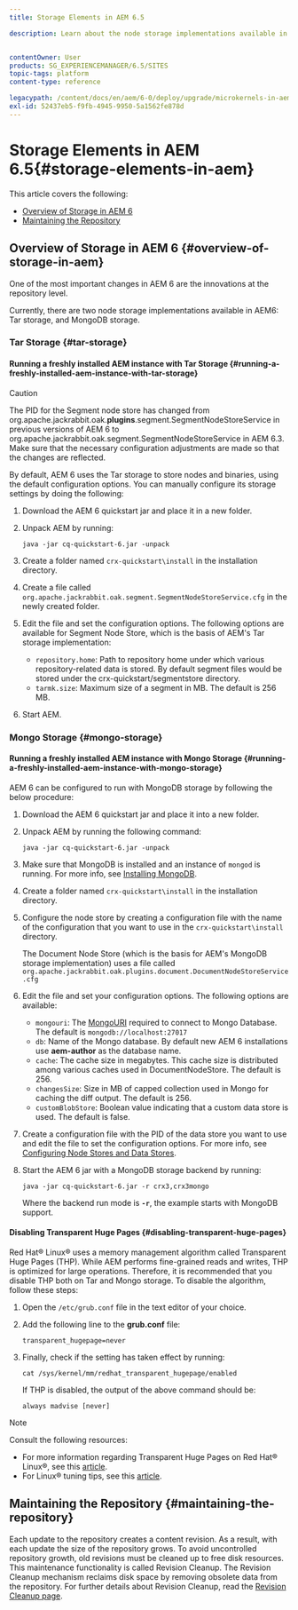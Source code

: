 ```yaml
---
title: Storage Elements in AEM 6.5

description: Learn about the node storage implementations available in AEM 6.5 and how to maintain the repository.


contentOwner: User
products: SG_EXPERIENCEMANAGER/6.5/SITES
topic-tags: platform
content-type: reference

legacypath: /content/docs/en/aem/6-0/deploy/upgrade/microkernels-in-aem-6-0
exl-id: 52437eb5-f9fb-4945-9950-5a1562fe878d
---
```

# Storage Elements in AEM 6.5{#storage-elements-in-aem}

This article covers the following:

* [Overview of Storage in AEM 6](/help/sites-deploying/storage-elements-in-aem-6.md#overview-of-storage-in-aem)
* [Maintaining the Repository](/help/sites-deploying/storage-elements-in-aem-6.md#maintaining-the-repository)

## Overview of Storage in AEM 6 {#overview-of-storage-in-aem}

One of the most important changes in AEM 6 are the innovations at the repository level.

Currently, there are two node storage implementations available in AEM6: Tar storage, and MongoDB storage.

### Tar Storage {#tar-storage}

#### Running a freshly installed AEM instance with Tar Storage {#running-a-freshly-installed-aem-instance-with-tar-storage}

>[!CAUTION]
>
>The PID for the Segment node store has changed from org.apache.jackrabbit.oak.**plugins**.segment.SegmentNodeStoreService in previous versions of AEM 6 to org.apache.jackrabbit.oak.segment.SegmentNodeStoreService in AEM 6.3. Make sure that the necessary configuration adjustments are made so that the changes are reflected.

By default, AEM 6 uses the Tar storage to store nodes and binaries, using the default configuration options. You can manually configure its storage settings by doing the following:

1. Download the AEM 6 quickstart jar and place it in a new folder.
1. Unpack AEM by running:

   `java -jar cq-quickstart-6.jar -unpack`

1. Create a folder named `crx-quickstart\install` in the installation directory.

1. Create a file called `org.apache.jackrabbit.oak.segment.SegmentNodeStoreService.cfg` in the newly created folder.

1. Edit the file and set the configuration options. The following options are available for Segment Node Store, which is the basis of AEM's Tar storage implementation:

    * `repository.home`: Path to repository home under which various repository-related data is stored. By default segment files would be stored under the crx-quickstart/segmentstore directory.
    * `tarmk.size`: Maximum size of a segment in MB. The default is 256 MB.

1. Start AEM.

### Mongo Storage {#mongo-storage}

#### Running a freshly installed AEM instance with Mongo Storage {#running-a-freshly-installed-aem-instance-with-mongo-storage}

AEM 6 can be configured to run with MongoDB storage by following the below procedure:

1. Download the AEM 6 quickstart jar and place it into a new folder.
1. Unpack AEM by running the following command:

   `java -jar cq-quickstart-6.jar -unpack`

1. Make sure that MongoDB is installed and an instance of `mongod` is running. For more info, see [Installing MongoDB](https://docs.mongodb.org/manual/installation/).
1. Create a folder named `crx-quickstart\install` in the installation directory.
1. Configure the node store by creating a configuration file with the name of the configuration that you want to use in the `crx-quickstart\install` directory.

   The Document Node Store (which is the basis for AEM's MongoDB storage implementation) uses a file called `org.apache.jackrabbit.oak.plugins.document.DocumentNodeStoreService.cfg`

1. Edit the file and set your configuration options. The following options are available:

    * `mongouri`: The [MongoURI](https://docs.mongodb.org/manual/reference/connection-string/) required to connect to Mongo Database. The default is `mongodb://localhost:27017`
    * `db`: Name of the Mongo database. By default new AEM 6 installations use **aem-author** as the database name.
    * `cache`: The cache size in megabytes. This cache size is distributed among various caches used in DocumentNodeStore. The default is 256.
    * `changesSize`: Size in MB of capped collection used in Mongo for caching the diff output. The default is 256.
    * `customBlobStore`: Boolean value indicating that a custom data store is used. The default is false.

1. Create a configuration file with the PID of the data store you want to use and edit the file to set the configuration options. For more info, see [Configuring Node Stores and Data Stores](/help/sites-deploying/data-store-config.md).

1. Start the AEM 6 jar with a MongoDB storage backend by running:

   ```shell
   java -jar cq-quickstart-6.jar -r crx3,crx3mongo
   ```

   Where the backend run mode is **`-r`**, the example starts with MongoDB support.

#### Disabling Transparent Huge Pages {#disabling-transparent-huge-pages}

Red Hat&reg; Linux&reg; uses a memory management algorithm called Transparent Huge Pages (THP). While AEM performs fine-grained reads and writes, THP is optimized for large operations. Therefore, it is recommended that you disable THP both on Tar and Mongo storage. To disable the algorithm, follow these steps:

1. Open the `/etc/grub.conf` file in the text editor of your choice.
1. Add the following line to the **grub.conf** file:

   ```
   transparent_hugepage=never
   ```

1. Finally, check if the setting has taken effect by running:

   ```
   cat /sys/kernel/mm/redhat_transparent_hugepage/enabled
   ```

   If THP is disabled, the output of the above command should be:

   ```
   always madvise [never]
   ```

>[!NOTE]
>
>Consult the following resources:
>
>* For more information regarding Transparent Huge Pages on Red Hat&reg; Linux&reg;, see this [article](https://access.redhat.com/solutions/46111).
>* For Linux&reg; tuning tips, see this [article](https://experienceleague.adobe.com/docs/experience-manager-65/deploying/configuring/configuring-performance.html).
>

## Maintaining the Repository {#maintaining-the-repository}

Each update to the repository creates a content revision. As a result, with each update the size of the repository grows. To avoid uncontrolled repository growth, old revisions must be cleaned up to free disk resources. This maintenance functionality is called Revision Cleanup. The Revision Cleanup mechanism reclaims disk space by removing obsolete data from the repository. For further details about Revision Cleanup, read the [Revision Cleanup page](/help/sites-deploying/revision-cleanup.md).
